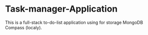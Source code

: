 # Task-manager-Application
This is a full-stack to-do-list application using for storage MongoDB Compass (localy).
